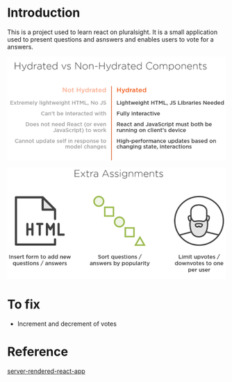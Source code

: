 # Introduction
This is a project used to learn react on pluralsight. It is a small application used to present questions and asnswers and enables users to vote for a answers.

![Alt text](<Hydrated vs Non-Hydrated Components-1.png>)

![Alt text](Exercise.png)


# To fix

- Increment and decrement of votes

# Reference

[server-rendered-react-app](https://github.com/danielstern/server-rendered-react-app)